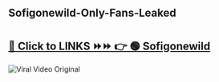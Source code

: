 
 ## Sofigonewild-Only-Fans-Leaked

# <h2><a href="https://clipsfans.com/Sofigonewild&ref=git">🔗 Click to LINKS ⏩⏩ 👉 🟢 Sofigonewild </a></h2>

<a href="https://clipsfans.com/Sofigonewild&ref=git" rel="nofollow" data-target="animated-image.originalLink"><img src="https://i.ibb.co.com/xMMVF88/686577567.gif" alt="Viral Video Original" style="max-width: 100%; display: inline-block;" data-target="animated-image.originalImage"></a>
